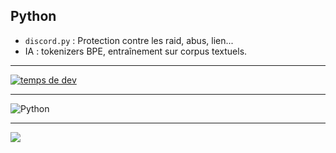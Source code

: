 ## Python 

- `discord.py` : Protection contre les raid, abus, lien...
- IA : tokenizers BPE, entraînement sur corpus textuels.

---

[![temps de dev](https://wakatime.com/badge/user/54d7f435-0038-45a7-998b-4744c82d9bdb.svg)](https://wakatime.com/@54d7f435-0038-45a7-998b-4744c82d9bdb)

---

![Python](https://img.shields.io/badge/Python-3776AB?style=for-the-badge&logo=python&logoColor=white)

---

<img align="center" src="https://github-readme-stats.vercel.app/api/wakatime?username=cmgcpf&&theme=radical&hide_border=true&date_format=%5BY%20%5DM%20h"> 

